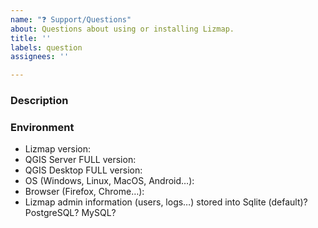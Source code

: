 ```yaml
---
name: "❓ Support/Questions"
about: Questions about using or installing Lizmap.
title: ''
labels: question
assignees: ''

---
```


### Description
<!-- Before asking your question, please check that the response is not 
in the documentation: https://docs.3liz.com/ -->


### Environment

<!-- please complete the following information -->

 - Lizmap version: 
 - QGIS Server FULL version:
 - QGIS Desktop FULL version:
 - OS (Windows, Linux, MacOS, Android…): 
 - Browser (Firefox, Chrome…):
 - Lizmap admin information (users, logs…) stored into Sqlite (default)? PostgreSQL? MySQL?
